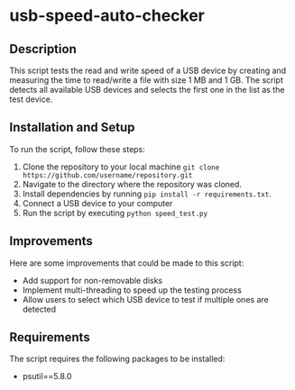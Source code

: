 # usb-speed-auto-checker

## Description
This script tests the read and write speed of a USB device by creating and measuring the time to read/write a file with size 1 MB and 1 GB. The script detects all available USB devices and selects the first one in the list as the test device.

## Installation and Setup
To run the script, follow these steps:
1. Clone the repository to your local machine `git clone https://github.com/username/repository.git`
2. Navigate to the directory where the repository was cloned.
3. Install dependencies by running `pip install -r requirements.txt`.
4. Connect a USB device to your computer
5. Run the script by executing `python speed_test.py`

## Improvements
Here are some improvements that could be made to this script:
- Add support for non-removable disks
- Implement multi-threading to speed up the testing process
- Allow users to select which USB device to test if multiple ones are detected

## Requirements
The script requires the following packages to be installed:
- psutil==5.8.0
